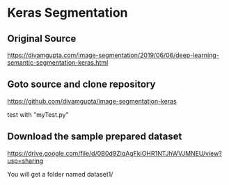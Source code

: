 # Keras Segmentation
## Original Source
https://divamgupta.com/image-segmentation/2019/06/06/deep-learning-semantic-segmentation-keras.html
## Goto source and clone repository
https://github.com/divamgupta/image-segmentation-keras

test with "myTest.py"
## Download the sample prepared dataset
https://drive.google.com/file/d/0B0d9ZiqAgFkiOHR1NTJhWVJMNEU/view?usp=sharing

You will get a folder named dataset1/
